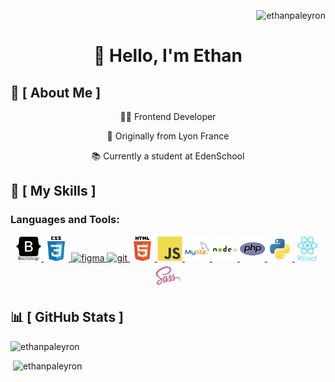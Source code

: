 <p align="right"> <img src="https://komarev.com/ghpvc/?username=ethanpaleyron&label=Profile%20views&color=0e75b6&style=flat" alt="ethanpaleyron"> </p>
<h1 align="center">👋 Hello, I'm Ethan</h1>

<h2>💫 [ About Me ]</h2>
<p align="center">👨‍💻 Frontend Developer</p>
<p align="center">📍 Originally from Lyon France</p>
<p align="center">📚 Currently a student at <a src="https://www.edenschool.fr/" rel="noreferrer">EdenSchool</a></p>

<h2>🧠 [ My Skills ]</h2>
<h3 align="left">Languages and Tools:</h3>
<p align="center"> <a href="https://getbootstrap.com" rel="noreferrer"> <img src="https://raw.githubusercontent.com/devicons/devicon/master/icons/bootstrap/bootstrap-plain-wordmark.svg" alt="bootstrap" width="40" height="40"> </a> <a href="https://www.w3schools.com/css/" rel="noreferrer"> <img src="https://raw.githubusercontent.com/devicons/devicon/master/icons/css3/css3-original-wordmark.svg" alt="css3" width="40" height="40"> </a> <a href="https://www.figma.com/" rel="noreferrer"> <img src="https://www.vectorlogo.zone/logos/figma/figma-icon.svg" alt="figma" width="40" height="40"> </a> <a href="https://git-scm.com/" rel="noreferrer"> <img src="https://www.vectorlogo.zone/logos/git-scm/git-scm-icon.svg" alt="git" width="40" height="40"> </a> <a href="https://www.w3.org/html/" rel="noreferrer"> <img src="https://raw.githubusercontent.com/devicons/devicon/master/icons/html5/html5-original-wordmark.svg" alt="html5" width="40" height="40"> </a> <a href="https://developer.mozilla.org/en-US/docs/Web/JavaScript" rel="noreferrer"> <img src="https://raw.githubusercontent.com/devicons/devicon/master/icons/javascript/javascript-original.svg" alt="javascript" width="40" height="40"> </a> <a href="https://www.mysql.com/" rel="noreferrer"> <img src="https://raw.githubusercontent.com/devicons/devicon/master/icons/mysql/mysql-original-wordmark.svg" alt="mysql" width="40" height="40"> </a> <a href="https://nodejs.org" rel="noreferrer"> <img src="https://raw.githubusercontent.com/devicons/devicon/master/icons/nodejs/nodejs-original-wordmark.svg" alt="nodejs" width="40" height="40"> </a> <a href="https://www.php.net" rel="noreferrer"> <img src="https://raw.githubusercontent.com/devicons/devicon/master/icons/php/php-original.svg" alt="php" width="40" height="40"> </a> <a href="https://www.python.org" rel="noreferrer"> <img src="https://raw.githubusercontent.com/devicons/devicon/master/icons/python/python-original.svg" alt="python" width="40" height="40"> </a> <a href="https://reactjs.org/" rel="noreferrer"> <img src="https://raw.githubusercontent.com/devicons/devicon/master/icons/react/react-original-wordmark.svg" alt="react" width="40" height="40"> </a> <a href="https://sass-lang.com" rel="noreferrer"> <img src="https://raw.githubusercontent.com/devicons/devicon/master/icons/sass/sass-original.svg" alt="sass" width="40" height="40"> </a> </p>

<h2>📊 [ GitHub Stats ]</h2>
<p><img src="https://github-readme-stats.vercel.app/api/top-langs?username=ethanpaleyron&show_icons=true&locale=en&layout=compact" alt="ethanpaleyron"></p>
<p>&nbsp;<img src="https://github-readme-stats.vercel.app/api?username=ethanpaleyron&show_icons=true&locale=en" alt="ethanpaleyron"></p>
